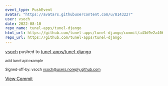 ```yaml
---
event_type: PushEvent
avatar: "https://avatars.githubusercontent.com/u/814322?"
user: vsoch
date: 2022-08-10
repo_name: tunel-apps/tunel-django
html_url: https://github.com/tunel-apps/tunel-django/commit/a43d9e2a40694ab83b8ecfac40fd93d5a7c69b8a
repo_url: https://github.com/tunel-apps/tunel-django
---
```


<a href='https://github.com/vsoch' target='_blank'>vsoch</a> pushed to <a href='https://github.com/tunel-apps/tunel-django' target='_blank'>tunel-apps/tunel-django</a>

<small>add tunel api example

Signed-off-by: vsoch <vsoch@users.noreply.github.com></small>

<a href='https://github.com/tunel-apps/tunel-django/commit/a43d9e2a40694ab83b8ecfac40fd93d5a7c69b8a' target='_blank'>View Commit</a>